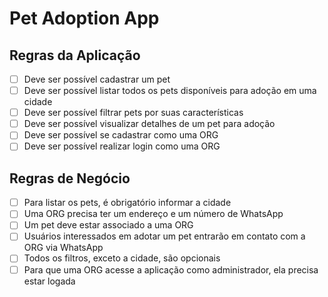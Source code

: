 # Pet Adoption App

## Regras da Aplicação

- [ ] Deve ser possível cadastrar um pet
- [ ] Deve ser possível listar todos os pets disponíveis para adoção em uma cidade
- [ ] Deve ser possível filtrar pets por suas características
- [ ] Deve ser possível visualizar detalhes de um pet para adoção
- [ ] Deve ser possível se cadastrar como uma ORG
- [ ] Deve ser possível realizar login como uma ORG

## Regras de Negócio

- [ ] Para listar os pets, é obrigatório informar a cidade
- [ ] Uma ORG precisa ter um endereço e um número de WhatsApp
- [ ] Um pet deve estar associado a uma ORG
- [ ] Usuários interessados em adotar um pet entrarão em contato com a ORG via WhatsApp
- [ ] Todos os filtros, exceto a cidade, são opcionais
- [ ] Para que uma ORG acesse a aplicação como administrador, ela precisa estar logada
